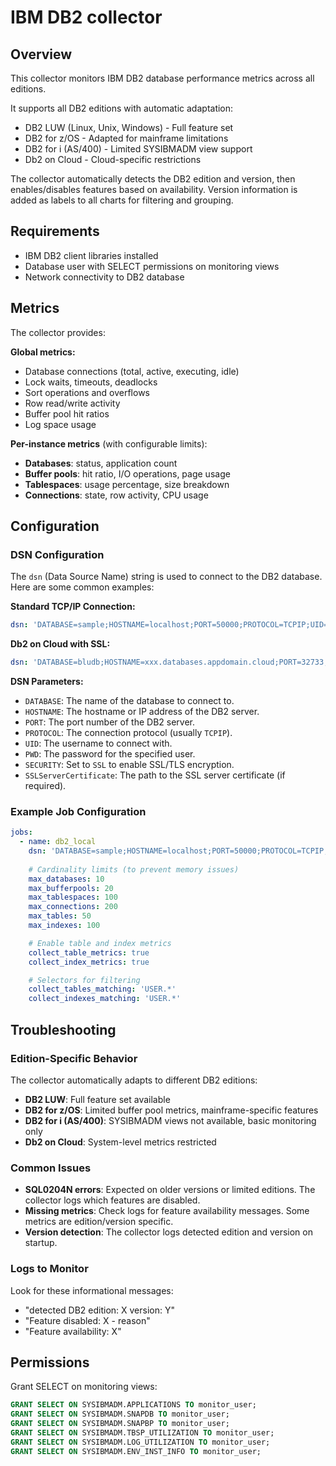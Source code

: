 # IBM DB2 collector

## Overview

This collector monitors IBM DB2 database performance metrics across all editions.

It supports all DB2 editions with automatic adaptation:
- DB2 LUW (Linux, Unix, Windows) - Full feature set
- DB2 for z/OS - Adapted for mainframe limitations 
- DB2 for i (AS/400) - Limited SYSIBMADM view support
- Db2 on Cloud - Cloud-specific restrictions

The collector automatically detects the DB2 edition and version, then enables/disables features based on availability. Version information is added as labels to all charts for filtering and grouping.

## Requirements

- IBM DB2 client libraries installed
- Database user with SELECT permissions on monitoring views
- Network connectivity to DB2 database

## Metrics

The collector provides:

**Global metrics:**
- Database connections (total, active, executing, idle)
- Lock waits, timeouts, deadlocks
- Sort operations and overflows
- Row read/write activity
- Buffer pool hit ratios
- Log space usage

**Per-instance metrics** (with configurable limits):
- **Databases**: status, application count
- **Buffer pools**: hit ratio, I/O operations, page usage
- **Tablespaces**: usage percentage, size breakdown
- **Connections**: state, row activity, CPU usage

## Configuration

### DSN Configuration

The `dsn` (Data Source Name) string is used to connect to the DB2 database. Here are some common examples:

**Standard TCP/IP Connection:**
```yaml
dsn: 'DATABASE=sample;HOSTNAME=localhost;PORT=50000;PROTOCOL=TCPIP;UID=db2inst1;PWD=password'
```

**Db2 on Cloud with SSL:**
```yaml
dsn: 'DATABASE=bludb;HOSTNAME=xxx.databases.appdomain.cloud;PORT=32733;PROTOCOL=TCPIP;UID=user;PWD=pass;SECURITY=SSL;SSLServerCertificate=/path/to/cert.crt'
```

**DSN Parameters:**

*   `DATABASE`: The name of the database to connect to.
*   `HOSTNAME`: The hostname or IP address of the DB2 server.
*   `PORT`: The port number of the DB2 server.
*   `PROTOCOL`: The connection protocol (usually `TCPIP`).
*   `UID`: The username to connect with.
*   `PWD`: The password for the specified user.
*   `SECURITY`: Set to `SSL` to enable SSL/TLS encryption.
*   `SSLServerCertificate`: The path to the SSL server certificate (if required).

### Example Job Configuration

```yaml
jobs:
  - name: db2_local
    dsn: 'DATABASE=sample;HOSTNAME=localhost;PORT=50000;PROTOCOL=TCPIP;UID=db2inst1;PWD=password'
    
    # Cardinality limits (to prevent memory issues)
    max_databases: 10
    max_bufferpools: 20  
    max_tablespaces: 100
    max_connections: 200
    max_tables: 50
    max_indexes: 100

    # Enable table and index metrics
    collect_table_metrics: true
    collect_index_metrics: true

    # Selectors for filtering
    collect_tables_matching: 'USER.*'
    collect_indexes_matching: 'USER.*'
```

## Troubleshooting

### Edition-Specific Behavior

The collector automatically adapts to different DB2 editions:

- **DB2 LUW**: Full feature set available
- **DB2 for z/OS**: Limited buffer pool metrics, mainframe-specific features
- **DB2 for i (AS/400)**: SYSIBMADM views not available, basic monitoring only
- **Db2 on Cloud**: System-level metrics restricted

### Common Issues

- **SQL0204N errors**: Expected on older versions or limited editions. The collector logs which features are disabled.
- **Missing metrics**: Check logs for feature availability messages. Some metrics are edition/version specific.
- **Version detection**: The collector logs detected edition and version on startup.

### Logs to Monitor

Look for these informational messages:
- "detected DB2 edition: X version: Y"
- "Feature disabled: X - reason"
- "Feature availability: X"

## Permissions

Grant SELECT on monitoring views:
```sql
GRANT SELECT ON SYSIBMADM.APPLICATIONS TO monitor_user;
GRANT SELECT ON SYSIBMADM.SNAPDB TO monitor_user;
GRANT SELECT ON SYSIBMADM.SNAPBP TO monitor_user;
GRANT SELECT ON SYSIBMADM.TBSP_UTILIZATION TO monitor_user;
GRANT SELECT ON SYSIBMADM.LOG_UTILIZATION TO monitor_user;
GRANT SELECT ON SYSIBMADM.ENV_INST_INFO TO monitor_user;
```